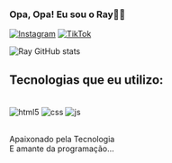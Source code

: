 ### Opa, Opa! Eu sou o Ray🤙🏽
[![Instagram](https://img.shields.io/badge/Instagram-E4405F?style=for-the-badge&logo=instagram&logoColor=white)](https://www.instagram.com/rayxl____?igsh=MWNqeWF3YmNnd3BkcA%3D%3D&utm_source=qr)
[![TikTok](https://img.shields.io/badge/TikTok-000000?style=for-the-badge&logo=tiktok&logoColor=white)](https://www.tiktok.com/@__rayxl?_t=8mxtPRfnsiT&_r=1)

![Ray GitHub stats](https://github-readme-stats.vercel.app/api?username=rayxl69&show_icons=true&theme=dracula)

## Tecnologias que eu utilizo:

<div style="display: inline_block;"> <br/>
  <img align="center" alt="html5" src="https://img.shields.io/badge/HTML5-E34F26?style=for-the-badge&logo=html5&logoColor=white" />
  <img align="center" alt="css" src="https://img.shields.io/badge/CSS3-1572B6?style=for-the-badge&logo=css3&logoColor=white" />
  <img align="center" alt="js" src="https://img.shields.io/badge/JavaScript-F7DF1E?style=for-the-badge&logo=javascript&logoColor=black" />
  <!--<img align="center" alt="jsx" src="https://img.shields.io/badge/React-20232A?style=for-the-badge&logo=react&logoColor=61DAFB" />
  <img align="center" alt="py" src="https://img.shields.io/badge/Python-14354C?style=for-the-badge&logo=python&logoColor=white" />-->
</div><br/>


Apaixonado pela Tecnologia<br/>
E amante da programação...
